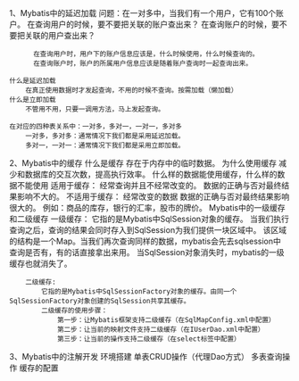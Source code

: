 1、Mybatis中的延迟加载
	问题：在一对多中，当我们有一个用户，它有100个账户。
	      在查询用户的时候，要不要把关联的账户查出来？
	      在查询账户的时候，要不要把关联的用户查出来？
		
	      在查询用户时，用户下的账户信息应该是，什么时候使用，什么时候查询的。
	      在查询账户时，账户的所属用户信息应该是随着账户查询时一起查询出来。
	
	什么是延迟加载
		在真正使用数据时才发起查询，不用的时候不查询。按需加载（懒加载）
	什么是立即加载
		不管用不用，只要一调用方法，马上发起查询。
	
	在对应的四种表关系中：一对多，多对一，一对一，多对多
		一对多，多对多：通常情况下我们都是采用延迟加载。
		多对一，一对一：通常情况下我们都是采用立即加载。

2、Mybatis中的缓存
	什么是缓存
		存在于内存中的临时数据。
	为什么使用缓存
		减少和数据库的交互次数，提高执行效率。
	什么样的数据能使用缓存，什么样的数据不能使用
		适用于缓存：
			经常查询并且不经常改变的。
			数据的正确与否对最终结果影响不大的。
		不适用于缓存：
			经常改变的数据
			数据的正确与否对最终结果影响很大的。
			例如：商品的库存，银行的汇率，股市的牌价。
	Mybatis中的一级缓存和二级缓存
		一级缓存：
			它指的是Mybatis中SqlSession对象的缓存。
			当我们执行查询之后，查询的结果会同时存入到SqlSession为我们提供一块区域中。
			该区域的结构是一个Map。当我们再次查询同样的数据，mybatis会先去sqlsession中
			查询是否有，有的话直接拿出来用。
			当SqlSession对象消失时，mybatis的一级缓存也就消失了。
		
		二级缓存:
			它指的是Mybatis中SqlSessionFactory对象的缓存。由同一个SqlSessionFactory对象创建的SqlSession共享其缓存。
			二级缓存的使用步骤：
				第一步：让Mybatis框架支持二级缓存（在SqlMapConfig.xml中配置）
				第二步：让当前的映射文件支持二级缓存（在IUserDao.xml中配置）
				第三步：让当前的操作支持二级缓存（在select标签中配置）
3、Mybatis中的注解开发
	环境搭建
	单表CRUD操作（代理Dao方式）
	多表查询操作
	缓存的配置